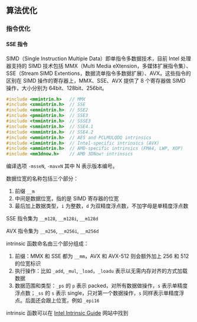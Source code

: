 ## 算法优化

### 指令优化

#### SSE 指令

SIMD（Single Instruction Multiple Data）即单指令多数据技术，目前 Intel 处理器支持的 SIMD 技术包括 MMX（Multi Media eXtension，多媒体扩展指令集）、SSE（Stream SIMD Extentions，数据流单指令多数据扩展）、AVX。这些指令的区别在 SIMD 操作的寄存器上，MMX、SSE、AVX 提供了 8 个寄存器做 SIMD 操作，大小分别为 64bit、128bit、256bit。

```c++
#include <mmintrin.h>   // MMX
#include <xmmintrin.h>  // SSE
#include <emmintrin.h>  // SSE2
#include <pmmintrin.h>  // SSE3
#include <tmmintrin.h>  // SSSE3
#include <smmintrin.h>  // SSE4.1
#include <nmmintrin.h>  // SSE4.2
#include <wmmintrin.h>  // AES and PCLMULQDQ intrinsics
#include <immintrin.h>  // Intel-specific intrinsics (AVX)
#include <ammintrin.h>  // AMD-specific intrinsics (FMA4, LWP, XOP)
#include <mm3dnow.h>    // AMD 3DNow! intrinsics
```

编译选项 `-msseN`, `-mavxN` 其中 N 表示版本编号。

数据位宽的名称包括三个部分：

1. 前缀 `__m`
2. 中间是数据位宽，指的是 SIMD 寄存器的位宽
3. 最后加上数据类型，`i` 为整数，`d` 为双精度浮点数，不加字母是单精度浮点数

SSE 指令集为 `__m128`, `__m128i`, `__m128d`

AVX 指令集为 `__m256`, `__m256i`, `__m256d`

intrinsic 函数命名由三个部分组成：

1. 前缀：MMX 和 SSE 都为 `__mm`，AVX 和 AVX-512 则会额外加上 256 和 512 的位宽标识
2. 执行操作：比如 `_add`, `_mul`, `_load`，`_loadu` 表示以无需内存对齐的方式加载数据
3. 数据范围和类型：`_ps` 的 `p` 表示 packed，对所有数据做操作，`s` 表示单精度浮点数；`_ss` 的 `s` 表示 single，只对第一个数据操作，`s` 同样表示单精度浮点。后面还会跟上位宽，例如 `_epi16`

intrinsic 函数可以在 [Intel Intrinsic Guide](https://www.intel.com/content/www/us/en/docs/intrinsics-guide/index.html) 网站中找到